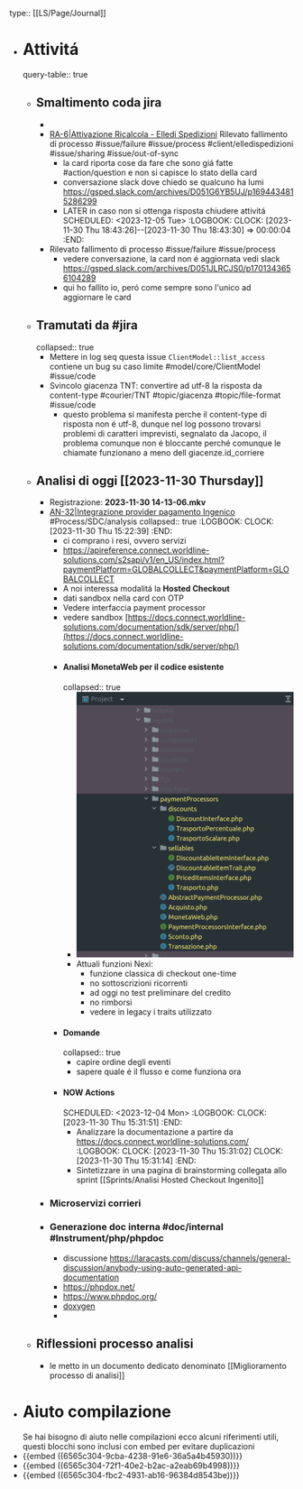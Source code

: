 type:: [[LS/Page/Journal]]

- # Attivitá
  query-table:: true
	- ## Smaltimento coda jira
		-
		- [RA-6|Attivazione Ricalcola - Elledi Spedizioni](https://gsped.atlassian.net/browse/RA-6) Rilevato fallimento di processo #issue/failure #issue/process #client/elledispedizioni #issue/sharing #issue/out-of-sync
			- la card riporta cose da fare che sono giá fatte #action/question e non si capisce lo stato della card
			- conversazione slack dove chiedo se qualcuno ha lumi https://gsped.slack.com/archives/D051G6YB5UJ/p1694434815286299
			- LATER in caso non si ottenga risposta chiudere attivitá
			  SCHEDULED: <2023-12-05 Tue>
			  :LOGBOOK:
			  CLOCK: [2023-11-30 Thu 18:43:26]--[2023-11-30 Thu 18:43:30] =>  00:00:04
			  :END:
		- Rilevato fallimento di processo #issue/failure #issue/process
			- vedere conversazione, la card non é aggiornata vedi slack https://gsped.slack.com/archives/D051JLRCJS0/p1701343656104289
			- qui ho fallito io, peró come sempre sono l'unico ad aggiornare le card
	- ## Tramutati da #jira
	  collapsed:: true
		- Mettere in log seq questa issue `ClientModel::list_access` contiene un bug su caso limite #model/core/ClientModel #issue/code
		- Svincolo giacenza TNT: convertire ad utf-8 la risposta da content-type #courier/TNT #topic/giacenza #topic/file-format #issue/code
			- questo problema si manifesta perche il content-type di risposta non é utf-8, dunque nel log possono trovarsi problemi di caratteri imprevisti, segnalato da Jacopo, il problema comunque non é bloccante perché comunque le chiamate funzionano a meno dell giacenze.id_corriere
	- ## Analisi di oggi [[2023-11-30 Thursday]]
		- Registrazione: **2023-11-30 14-13-06.mkv**
		- [AN-32|Integrazione provider pagamento Ingenico](https://gsped.atlassian.net/browse/AN-32) #Process/SDC/analysis
		  collapsed:: true
		  :LOGBOOK:
		  CLOCK: [2023-11-30 Thu 15:22:39]
		  :END:
			- ci comprano i resi, ovvero servizi
			- https://apireference.connect.worldline-solutions.com/s2sapi/v1/en_US/index.html?paymentPlatform=GLOBALCOLLECT&paymentPlatform=GLOBALCOLLECT
			- A noi interessa modalitá la **Hosted Checkout**
			- dati sandbox nella card con OTP
			- Vedere interfaccia payment processor
			- vedere sandbox [https://docs.connect.worldline-solutions.com/documentation/sdk/server/php/](https://docs.connect.worldline-solutions.com/documentation/sdk/server/php/)
			- #### Analisi MonetaWeb per il codice esistente
			  collapsed:: true
				- ![image.png](../assets/image_1701350885289_0.png)
				- Attuali funzioni Nexi:
					- funzione classica di checkout one-time
					- no sottoscrizioni ricorrenti
					- ad oggi no test preliminare del credito
					- no rimborsi
					- vedere in legacy i traits utilizzato
			- #### Domande
			  collapsed:: true
				- capire ordine degli eventi
				- sapere quale é il flusso e come funziona ora
			- #### NOW Actions
			  SCHEDULED: <2023-12-04 Mon>
			  :LOGBOOK:
			  CLOCK: [2023-11-30 Thu 15:31:51]
			  :END:
				- Analizzare la documentazione a partire da https://docs.connect.worldline-solutions.com/
				  :LOGBOOK:
				  CLOCK: [2023-11-30 Thu 15:31:02]
				  CLOCK: [2023-11-30 Thu 15:31:14]
				  :END:
				- Sintetizzare in una pagina di brainstorming collegata allo sprint [[Sprints/Analisi Hosted Checkout Ingenito]]
		- ### Microservizi corrieri
		- ### Generazione doc interna #doc/internal #Instrument/php/phpdoc
			- discussione https://laracasts.com/discuss/channels/general-discussion/anybody-using-auto-generated-api-documentation
			- https://phpdox.net/
			- https://www.phpdoc.org/
			- [doxygen](https://www.doxygen.nl/index.html)
			-
	- ## Riflessioni processo analisi
		- le metto in un documento dedicato denominato [[Miglioramento processo di analisi]]
- # Aiuto compilazione
  Se hai bisogno di aiuto nelle compilazioni ecco alcuni riferimenti utili, questi blocchi sono inclusi con embed per evitare duplicazioni
- {{embed ((6565c304-9cba-4238-91e6-36a5a4b45930))}}
- {{embed ((6565c304-72f1-40e2-b2ac-a2eab69b4998))}}
- {{embed ((6565c304-fbc2-4931-ab16-96384d8543be))}}
